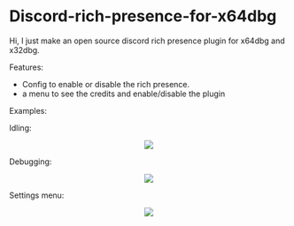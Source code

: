 # Discord-rich-presence-for-x64dbg
Hi, I just make an open source discord rich presence plugin for x64dbg and x32dbg.


Features:
- Config to enable or disable the rich presence.
- a menu to see the credits and enable/disable the plugin

Examples:  
  
Idling:
<p align="center">
  <img src="https://i.imgur.com/DGOfxeL.png">
</p>
Debugging:
<p align="center">
  <img src="https://i.imgur.com/2rotQVc.png">
</p>
Settings menu:
<p align="center">
  <img src="https://i.imgur.com/Y8RNf1d.png">
</p>

 
